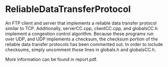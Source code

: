 # ReliableDataTransferProtocol
An FTP client and server that implements a reliable data transfer protocol similar to TCP. Additionally, serverCC.cpp, clientCC.cpp, and globalsCC.h implement a congestion control algorithm. Because these programs run over UDP, and UDP implements a checksum, the checksum portion of the reliable data transfer protocols has been commented out. In order to include checksums, simply uncomment those lines in globals.h and globalsCC.h.

More information can be found in report.pdf.
